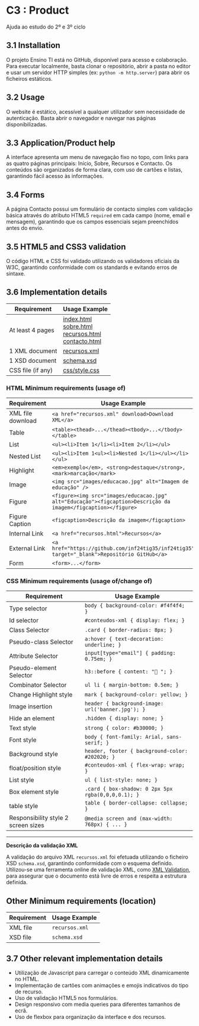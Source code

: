 # C3 : Product

Ajuda ao estudo do 2º e 3º ciclo

## 3.1 Installation


O projeto Ensino TI está no GitHub, disponível para acesso e colaboração. Para executar localmente, basta clonar o repositório, abrir a pasta no editor e usar um servidor HTTP simples (ex: `python -m http.server`) para abrir os ficheiros estáticos.

## 3.2 Usage

O website é estático, acessível a qualquer utilizador sem necessidade de autenticação. Basta abrir o navegador e navegar nas páginas disponibilizadas.

## 3.3 Application/Product help

A interface apresenta um menu de navegação fixo no topo, com links para as quatro páginas principais: Início, Sobre, Recursos e Contacto. Os conteúdos são organizados de forma clara, com uso de cartões e listas, garantindo fácil acesso às informações.

## 3.4 Forms

A página Contacto possui um formulário de contacto simples com validação básica através do atributo HTML5 `required` em cada campo (nome, email e mensagem), garantindo que os campos essenciais sejam preenchidos antes do envio.

## 3.5 HTML5 and CSS3 validation

O código HTML e CSS foi validado utilizando os validadores oficiais da W3C, garantindo conformidade com os standards e evitando erros de sintaxe.

## 3.6 Implementation details

| Requirement          | Usage Example                                                                                                             |
|----------------------|---------------------------------------------------------------------------------------------------------------------------|
| At least 4 pages     | [index.html](https://github.com/inf24tig35/inf24tig35/blob/main/index.html) <br> [sobre.html](https://github.com/inf24tig35/inf24tig35/blob/main/sobre.html) <br> [recursos.html](https://github.com/inf24tig35/inf24tig35/blob/main/recursos.html) <br> [contacto.html](https://github.com/inf24tig35/inf24tig35/blob/main/contacto.html) |
| 1 XML document        | [recursos.xml](https://github.com/inf24tig35/inf24tig35/blob/main/recursos.xml)                                            |
| 1 XSD document        | [schema.xsd](https://github.com/inf24tig35/inf24tig35/blob/main/schema.xsd)                                                |
| CSS file (if any)     | [css/style.css](https://github.com/inf24tig35/inf24tig35/blob/main/css/style.css)                                          |

### HTML Minimum requirements (usage of)

| Requirement     | Usage Example                                                                                           |
|-----------------|-------------------------------------------------------------------------------------------------------|
| XML file download | `<a href="recursos.xml" download>Download XML</a>`                                                    |
| Table           | `<table><thead>...</thead><tbody>...</tbody></table>`                                                 |
| List            | `<ul><li>Item 1</li><li>Item 2</li></ul>`                                                             |
| Nested List     | `<ul><li>Item 1<ul><li>Nested 1</li></ul></li></ul>`                                                  |
| Highlight       | `<em>exemplo</em>, <strong>destaque</strong>, <mark>marcação</mark>`                                  |
| Image           | `<img src="images/educacao.jpg" alt="Imagem de educação" />`                                          |
| Figure          | `<figure><img src="images/educacao.jpg" alt="Educação"><figcaption>Descrição da imagem</figcaption></figure>` |
| Figure Caption  | `<figcaption>Descrição da imagem</figcaption>`                                                       |
| Internal Link   | `<a href="recursos.html">Recursos</a>`                                                                |
| External Link   | `<a href="https://github.com/inf24tig35/inf24tig35" target="_blank">Repositório GitHub</a>`            |
| Form            | `<form>...</form>`                                                                                    |

### CSS Minimum requirements (usage of/change of)

| Requirement             | Usage Example                                    |
|-------------------------|------------------------------------------------|
| Type selector           | `body { background-color: #f4f4f4; }`           |
| Id selector             | `#conteudos-xml { display: flex; }`             |
| Class Selector          | `.card { border-radius: 8px; }`                  |
| Pseudo-class Selector   | `a:hover { text-decoration: underline; }`        |
| Attribute Selector      | `input[type="email"] { padding: 0.75em; }`       |
| Pseudo-element Selector | `h3::before { content: "📄 "; }`                  |
| Combinator Selector     | `ul li { margin-bottom: 0.5em; }`                 |
| Change Highlight style  | `mark { background-color: yellow; }`              |
| Image insertion         | `header { background-image: url('banner.jpg'); }` |
| Hide an element         | `.hidden { display: none; }`                       |
| Text style              | `strong { color: #b30000; }`                       |
| Font style              | `body { font-family: Arial, sans-serif; }`        |
| Background style        | `header, footer { background-color: #202020; }`   |
| float/position style    | `#conteudos-xml { flex-wrap: wrap; }`             |
| List style              | `ul { list-style: none; }`                         |
| Box element style       | `.card { box-shadow: 0 2px 5px rgba(0,0,0,0.1); }`|
| table style             | `table { border-collapse: collapse; }`            |
| Responsibility style 2 screen sizes | `@media screen and (max-width: 768px) { ... }` |

---

**Descrição da validação XML**

A validação do arquivo XML `recursos.xml` foi efetuada utilizando o ficheiro XSD `schema.xsd`, garantindo conformidade com o esquema definido. Utilizou-se uma ferramenta online de validação XML, como [XML Validation](https://www.xmlvalidation.com/), para assegurar que o documento está livre de erros e respeita a estrutura definida.
## Other Minimum requirements (location)

| Requirement                | Usage Example                                       |
|----------------------------|---------------------------------------------------|
| XML file                   | `recursos.xml`                                     |
| XSD file                   | `schema.xsd`                                      |

## 3.7 Other relevant implementation details

- Utilização de Javascript para carregar o conteúdo XML dinamicamente no HTML.
- Implementação de cartões com animações e emojis indicativos do tipo de recurso.
- Uso de validação HTML5 nos formulários.
- Design responsivo com media queries para diferentes tamanhos de ecrã.
- Uso de flexbox para organização da interface e dos recursos.

